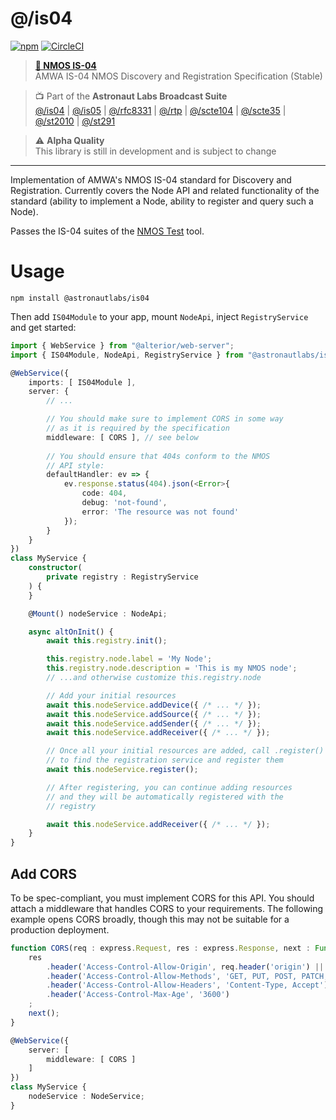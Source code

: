 # @/is04

[![npm](https://img.shields.io/npm/v/@astronautlabs/is04)](https://npmjs.com/package/@astronautlabs/is04)
[![CircleCI](https://circleci.com/gh/astronautlabs/is04.svg?style=svg)](https://circleci.com/gh/astronautlabs/is04)

> **[📜 NMOS IS-04](https://specs.amwa.tv/is-04/)**  
> AMWA IS-04 NMOS Discovery and Registration Specification (Stable)

> 📺 Part of the **Astronaut Labs Broadcast Suite**  
> [@/is04](https://github.com/astronautlabs/is04) |
> [@/is05](https://github.com/astronautlabs/is05) |
> [@/rfc8331](https://github.com/astronautlabs/rfc8331) |
> [@/rtp](https://github.com/astronautlabs/rtp) |
> [@/scte104](https://github.com/astronautlabs/scte104) | 
> [@/scte35](https://github.com/astronautlabs/scte35) | 
> [@/st2010](https://github.com/astronautlabs/st2010) | 
> [@/st291](https://github.com/astronautlabs/st291)

> ⚠ **Alpha Quality**  
> This library is still in development and is subject to change

---

Implementation of AMWA's NMOS IS-04 standard for Discovery and Registration. Currently covers the Node API and related
functionality of the standard (ability to implement a Node, ability to register and query such a Node). 

Passes the IS-04 suites of the [NMOS Test](https://github.com/AMWA-TV/nmos-testing) tool.

# Usage

```
npm install @astronautlabs/is04
```

Then add `IS04Module` to your app, mount `NodeApi`, inject `RegistryService`
and get started:

```typescript
import { WebService } from "@alterior/web-server";
import { IS04Module, NodeApi, RegistryService } from "@astronautlabs/is04";

@WebService({
    imports: [ IS04Module ],
    server: {
        // ...

        // You should make sure to implement CORS in some way
        // as it is required by the specification
        middleware: [ CORS ], // see below
        
        // You should ensure that 404s conform to the NMOS 
        // API style:
        defaultHandler: ev => {
            ev.response.status(404).json(<Error>{
                code: 404,
                debug: 'not-found',
                error: 'The resource was not found'
            });
        }
    }
})
class MyService {
    constructor(
        private registry : RegistryService
    ) {
    }

    @Mount() nodeService : NodeApi;

    async altOnInit() {
        await this.registry.init();

        this.registry.node.label = 'My Node';
        this.registry.node.description = 'This is my NMOS node';
        // ...and otherwise customize this.registry.node

        // Add your initial resources
        await this.nodeService.addDevice({ /* ... */ });
        await this.nodeService.addSource({ /* ... */ });
        await this.nodeService.addSender({ /* ... */ });
        await this.nodeService.addReceiver({ /* ... */ });

        // Once all your initial resources are added, call .register()
        // to find the registration service and register them
        await this.nodeService.register();

        // After registering, you can continue adding resources
        // and they will be automatically registered with the 
        // registry

        await this.nodeService.addReceiver({ /* ... */ });
    }
}
```

## Add CORS

To be spec-compliant, you must implement CORS for this API. You should attach a middleware that handles CORS to your requirements. The following example opens CORS broadly, though this may not be suitable for a production deployment.

```typescript
function CORS(req : express.Request, res : express.Response, next : Function) {
    res
        .header('Access-Control-Allow-Origin', req.header('origin') || '*')
        .header('Access-Control-Allow-Methods', 'GET, PUT, POST, PATCH, HEAD, OPTIONS, DELETE')
        .header('Access-Control-Allow-Headers', 'Content-Type, Accept')
        .header('Access-Control-Max-Age', '3600')
    ;
    next();
}

@WebService({
    server: [
        middleware: [ CORS ]
    ]
})
class MyService {
    nodeService : NodeService;
}
```